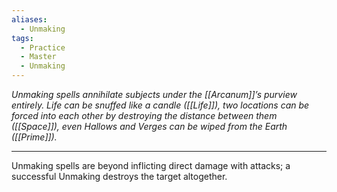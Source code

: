 ```yaml
---
aliases:
  - Unmaking
tags:
  - Practice
  - Master
  - Unmaking
---
```


_Unmaking spells annihilate subjects under the [[Arcanum]]’s purview entirely. Life can be snuffed like a candle ([[Life]]), two locations can be forced into each other by destroying the distance between them ([[Space]]), even Hallows and Verges can be wiped from the Earth ([[Prime]])._

---

Unmaking spells are beyond inflicting direct damage with attacks; a successful Unmaking destroys the target altogether.